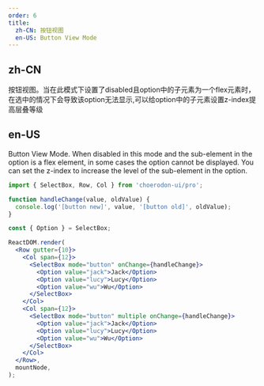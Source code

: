 ```yaml
---
order: 6
title:
  zh-CN: 按钮视图
  en-US: Button View Mode
---
```


## zh-CN

按钮视图。当在此模式下设置了disabled且option中的子元素为一个flex元素时，在选中的情况下会导致该option无法显示,可以给option中的子元素设置z-index提高层叠等级

## en-US

Button View Mode. When disabled in this mode and the sub-element in the option is a flex element, in some cases the option cannot be displayed. You can set the z-index to increase the level of the sub-element in the option.

```jsx
import { SelectBox, Row, Col } from 'choerodon-ui/pro';

function handleChange(value, oldValue) {
  console.log('[button new]', value, '[button old]', oldValue);
}

const { Option } = SelectBox;

ReactDOM.render(
  <Row gutter={10}>
    <Col span={12}>
      <SelectBox mode="button" onChange={handleChange}>
        <Option value="jack">Jack</Option>
        <Option value="lucy">Lucy</Option>
        <Option value="wu">Wu</Option>
      </SelectBox>
    </Col>
    <Col span={12}>
      <SelectBox mode="button" multiple onChange={handleChange}>
        <Option value="jack">Jack</Option>
        <Option value="lucy">Lucy</Option>
        <Option value="wu">Wu</Option>
      </SelectBox>
    </Col>
  </Row>,
  mountNode,
);
```
